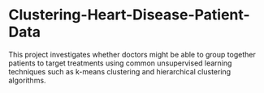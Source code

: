 # Clustering-Heart-Disease-Patient-Data
This project investigates whether doctors might be able to group together patients to target treatments using common unsupervised learning techniques such as k-means clustering and hierarchical clustering algorithms.
